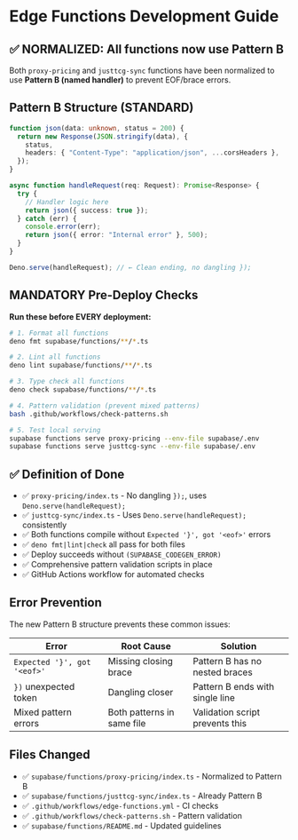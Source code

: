 # Edge Functions Development Guide

## ✅ NORMALIZED: All functions now use Pattern B

Both `proxy-pricing` and `justtcg-sync` functions have been normalized to use **Pattern B (named handler)** to prevent EOF/brace errors.

## Pattern B Structure (STANDARD)

```typescript
function json(data: unknown, status = 200) {
  return new Response(JSON.stringify(data), {
    status,
    headers: { "Content-Type": "application/json", ...corsHeaders },
  });
}

async function handleRequest(req: Request): Promise<Response> {
  try {
    // Handler logic here
    return json({ success: true });
  } catch (err) {
    console.error(err);
    return json({ error: "Internal error" }, 500);
  }
}

Deno.serve(handleRequest); // ← Clean ending, no dangling });
```

## MANDATORY Pre-Deploy Checks

**Run these before EVERY deployment:**

```bash
# 1. Format all functions
deno fmt supabase/functions/**/*.ts

# 2. Lint all functions  
deno lint supabase/functions/**/*.ts

# 3. Type check all functions
deno check supabase/functions/**/*.ts

# 4. Pattern validation (prevent mixed patterns)
bash .github/workflows/check-patterns.sh

# 5. Test local serving
supabase functions serve proxy-pricing --env-file supabase/.env
supabase functions serve justtcg-sync --env-file supabase/.env
```

## ✅ Definition of Done

- ✅ `proxy-pricing/index.ts` - No dangling `});`, uses `Deno.serve(handleRequest);`
- ✅ `justtcg-sync/index.ts` - Uses `Deno.serve(handleRequest);` consistently  
- ✅ Both functions compile without `Expected '}', got '<eof>'` errors
- ✅ `deno fmt|lint|check` all pass for both files
- ✅ Deploy succeeds without `(SUPABASE_CODEGEN_ERROR)`
- ✅ Comprehensive pattern validation scripts in place
- ✅ GitHub Actions workflow for automated checks

## Error Prevention

The new Pattern B structure prevents these common issues:

| Error | Root Cause | Solution |
|-------|------------|----------|
| `Expected '}', got '<eof>'` | Missing closing brace | Pattern B has no nested braces |
| `})` unexpected token | Dangling closer | Pattern B ends with single line |
| Mixed pattern errors | Both patterns in same file | Validation script prevents this |

## Files Changed

- ✅ `supabase/functions/proxy-pricing/index.ts` - Normalized to Pattern B
- ✅ `supabase/functions/justtcg-sync/index.ts` - Already Pattern B  
- ✅ `.github/workflows/edge-functions.yml` - CI checks
- ✅ `.github/workflows/check-patterns.sh` - Pattern validation
- ✅ `supabase/functions/README.md` - Updated guidelines
